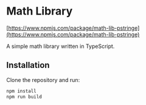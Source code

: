 # Math Library
[https://www.npmjs.com/package/math-lib-pstringe](https://www.npmjs.com/package/math-lib-pstringe)

A simple math library written in TypeScript.

## Installation

Clone the repository and run:
```sh
npm install
npm run build
```
